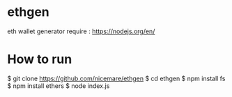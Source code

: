 # ethgen
eth wallet generator
require :
https://nodejs.org/en/

# How to run
$ git clone https://github.com/nicemare/ethgen
$ cd ethgen
$ npm install fs
$ npm install ethers
$ node index.js
